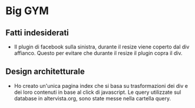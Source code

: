 
Big GYM
=======
Fatti indesiderati
-----------
  
  * Il plugin di facebook sulla sinistra, durante il resize viene coperto dal div affianco. Questo per evitare che durante il resize il plugin copra il div.

Design architetturale
-----------
  
  * Ho creato un'unica pagina index che si basa su trasformazioni dei div e dei loro contenuti in base al click di javascript. Le query utilizzate sul database in altervista.org, sono state messe nella cartella query. 
